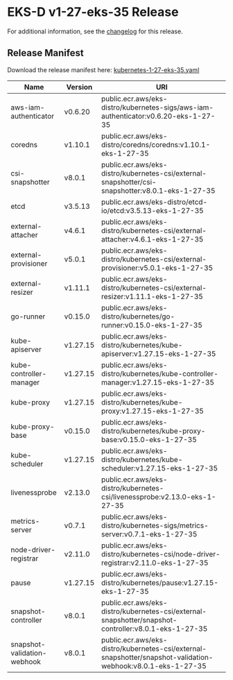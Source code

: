 # EKS-D v1-27-eks-35 Release

For additional information, see the [changelog](CHANGELOG-v1-27-eks-35.md) for this release.

## Release Manifest

Download the release manifest here: [kubernetes-1-27-eks-35.yaml](https://distro.eks.amazonaws.com/kubernetes-1-27/kubernetes-1-27-eks-35.yaml)

| Name | Version | URI |
|------|---------|-----|
| aws-iam-authenticator | v0.6.20 | public.ecr.aws/eks-distro/kubernetes-sigs/aws-iam-authenticator:v0.6.20-eks-1-27-35 |
| coredns | v1.10.1 | public.ecr.aws/eks-distro/coredns/coredns:v1.10.1-eks-1-27-35 |
| csi-snapshotter | v8.0.1 | public.ecr.aws/eks-distro/kubernetes-csi/external-snapshotter/csi-snapshotter:v8.0.1-eks-1-27-35 |
| etcd | v3.5.13 | public.ecr.aws/eks-distro/etcd-io/etcd:v3.5.13-eks-1-27-35 |
| external-attacher | v4.6.1 | public.ecr.aws/eks-distro/kubernetes-csi/external-attacher:v4.6.1-eks-1-27-35 |
| external-provisioner | v5.0.1 | public.ecr.aws/eks-distro/kubernetes-csi/external-provisioner:v5.0.1-eks-1-27-35 |
| external-resizer | v1.11.1 | public.ecr.aws/eks-distro/kubernetes-csi/external-resizer:v1.11.1-eks-1-27-35 |
| go-runner | v0.15.0 | public.ecr.aws/eks-distro/kubernetes/go-runner:v0.15.0-eks-1-27-35 |
| kube-apiserver | v1.27.15 | public.ecr.aws/eks-distro/kubernetes/kube-apiserver:v1.27.15-eks-1-27-35 |
| kube-controller-manager | v1.27.15 | public.ecr.aws/eks-distro/kubernetes/kube-controller-manager:v1.27.15-eks-1-27-35 |
| kube-proxy | v1.27.15 | public.ecr.aws/eks-distro/kubernetes/kube-proxy:v1.27.15-eks-1-27-35 |
| kube-proxy-base | v0.15.0 | public.ecr.aws/eks-distro/kubernetes/kube-proxy-base:v0.15.0-eks-1-27-35 |
| kube-scheduler | v1.27.15 | public.ecr.aws/eks-distro/kubernetes/kube-scheduler:v1.27.15-eks-1-27-35 |
| livenessprobe | v2.13.0 | public.ecr.aws/eks-distro/kubernetes-csi/livenessprobe:v2.13.0-eks-1-27-35 |
| metrics-server | v0.7.1 | public.ecr.aws/eks-distro/kubernetes-sigs/metrics-server:v0.7.1-eks-1-27-35 |
| node-driver-registrar | v2.11.0 | public.ecr.aws/eks-distro/kubernetes-csi/node-driver-registrar:v2.11.0-eks-1-27-35 |
| pause | v1.27.15 | public.ecr.aws/eks-distro/kubernetes/pause:v1.27.15-eks-1-27-35 |
| snapshot-controller | v8.0.1 | public.ecr.aws/eks-distro/kubernetes-csi/external-snapshotter/snapshot-controller:v8.0.1-eks-1-27-35 |
| snapshot-validation-webhook | v8.0.1 | public.ecr.aws/eks-distro/kubernetes-csi/external-snapshotter/snapshot-validation-webhook:v8.0.1-eks-1-27-35 |
